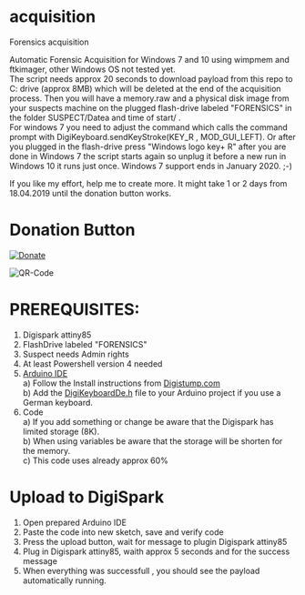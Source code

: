# acquisition
Forensics acquisition

Automatic Forensic Acquisition for Windows 7 and 10 using wimpmem and ftkimager, other Windows OS not tested yet.<br/>
The script needs approx 20 seconds to download payload from this repo to C: drive (approx 8MB) which will be deleted at the end of the acquisition process. Then you will have a memory.raw and a physical disk image from your suspects machine on the plugged flash-drive labeled "FORENSICS" in the folder SUSPECT/Datea and time of start/ . <br/>
For windows 7 you need to adjust the command which calls the command prompt with DigiKeyboard.sendKeyStroke(KEY_R , MOD_GUI_LEFT).
Or after you plugged in the flash-drive press "Windows logo key+ R" after you are done in Windows 7 the script starts again so unplug it before a new run in Windows 10 it runs just once. Windows 7 support ends in January 2020. ;-)

If you like my effort, help me to create more.
It might take 1 or 2 days from 18.04.2019 until the donation button works.

# Donation Button
[![Donate](https://img.shields.io/badge/Donate-PayPal-green.svg)](https://www.paypal.com/cgi-bin/webscr?cmd=_s-xclick&hosted_button_id=BBVUYZZW9JP56)

![QR-Code](https://user-images.githubusercontent.com/49499331/56194087-6fb0cd80-6032-11e9-939f-6088a4909b9f.png)

# PREREQUISITES:
1) Digispark attiny85
2) FlashDrive labeled "FORENSICS"
3) Suspect needs Admin rights
4) At least Powershell version 4 needed
3) [Arduino IDE](https://www.arduino.cc/en/main/software)<br/>
  a) Follow the Install instructions from [Digistump.com](https://digistump.com/wiki/digispark/tutorials/connecting)<br/>
  b) Add the [DigiKeyboardDe.h](https://github.com/flipthemouse/acquisition/blob/master/DigiKeyboardDe.h) file to your Arduino project if you use a German keyboard.<br/>
4) Code<br/>
  a) If you add something or change be aware that the Digispark has limited storage (8K).<br/>
  b) When using variables be aware that the storage will be shorten for the memory.<br/>
  c) This code uses already approx 60% <br/>
  
# Upload to DigiSpark
1) Open prepared Arduino IDE
2) Paste the code into new sketch, save and verify code
3) Press the upload button, wait for message to plugin Digispark attiny85
4) Plug in Digispark attiny85, waith approx 5 seconds and for the success message
5) When everything was successfull , you should see the payload automatically running.
  
